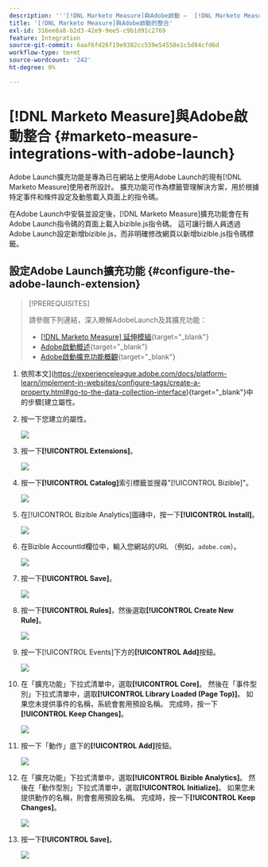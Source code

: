 ```yaml
---
description: '''[!DNL Marketo Measure]與Adobe啟動 —  [!DNL Marketo Measure]''的整合'
title: '[!DNL Marketo Measure]與Adobe啟動的整合'
exl-id: 316ee8a8-b2d3-42e9-9ee5-c9b1d91c2769
feature: Integration
source-git-commit: 6aaf6fd26f19e9382cc559e54558e1c5d84cfd6d
workflow-type: tm+mt
source-wordcount: '242'
ht-degree: 0%

---
```


# [!DNL Marketo Measure]與Adobe啟動整合 {#marketo-measure-integrations-with-adobe-launch}

Adobe Launch擴充功能是專為已在網站上使用Adobe Launch的現有[!DNL Marketo Measure]使用者所設計。 擴充功能可作為標籤管理解決方案，用於根據特定事件和條件設定及動態載入頁面上的指令碼。

在Adobe Launch中安裝並設定後，[!DNL Marketo Measure]擴充功能會在有Adobe Launch指令碼的頁面上載入bizible.js指令碼。 這可讓行銷人員透過Adobe Launch設定新增bizible.js，而非明確修改網頁以新增bizible.js指令碼標籤。

## 設定Adobe Launch擴充功能 {#configure-the-adobe-launch-extension}

>[!PREREQUISITES]
>
>請參閱下列連結，深入瞭解AdobeLaunch及其擴充功能：
>
>* [[!DNL Marketo Measure] 延伸模組](https://experienceleague.adobe.com/docs/experience-platform/destinations/catalog/email/bizible.html#catalog){target="_blank"}
>* [Adobe啟動概述](https://experienceleague.adobe.com/docs/platform-learn/implement-in-websites/overview.html){target="_blank"}
>* [Adobe啟動擴充功能概觀](https://experienceleague.adobe.com/docs/experience-platform/tags/extension-dev/overview.html){target="_blank"}

1. 依照本文](https://experienceleague.adobe.com/docs/platform-learn/implement-in-websites/configure-tags/create-a-property.html#go-to-the-data-collection-interface){target="_blank"}中的步驟[建立屬性。

1. 按一下您建立的屬性。

   ![](assets/marketo-measure-integrations-with-adobe-launch-1.png)

1. 按一下&#x200B;**[!UICONTROL Extensions]**。

   ![](assets/marketo-measure-integrations-with-adobe-launch-2.png)

1. 按一下&#x200B;**[!UICONTROL Catalog]**&#x200B;索引標籤並搜尋&quot;[!UICONTROL Bizible]&quot;。

   ![](assets/marketo-measure-integrations-with-adobe-launch-3.png)

1. 在[!UICONTROL Bizible Analytics]圖磚中，按一下&#x200B;**[!UICONTROL Install]**。

   ![](assets/marketo-measure-integrations-with-adobe-launch-4.png)

1. 在Bizible AccountId欄位中，輸入您網站的URL （例如，`adobe.com`）。

   ![](assets/marketo-measure-integrations-with-adobe-launch-5.png)

1. 按一下&#x200B;**[!UICONTROL Save]**。

   ![](assets/marketo-measure-integrations-with-adobe-launch-6.png)

1. 按一下&#x200B;**[!UICONTROL Rules]**，然後選取&#x200B;**[!UICONTROL Create New Rule]**。

   ![](assets/marketo-measure-integrations-with-adobe-launch-7.png)

1. 按一下[!UICONTROL Events]下方的&#x200B;**[!UICONTROL Add]**&#x200B;按鈕。

   ![](assets/marketo-measure-integrations-with-adobe-launch-8.png)

1. 在「擴充功能」下拉式清單中，選取&#x200B;**[!UICONTROL Core]**。 然後在「事件型別」下拉式清單中，選取&#x200B;**[!UICONTROL Library Loaded (Page Top)]**。 如果您未提供事件的名稱，系統會套用預設名稱。 完成時，按一下&#x200B;**[!UICONTROL Keep Changes]**。

   ![](assets/marketo-measure-integrations-with-adobe-launch-9.png)

1. 按一下「動作」底下的&#x200B;**[!UICONTROL Add]**&#x200B;按鈕。

   ![](assets/marketo-measure-integrations-with-adobe-launch-10.png)

1. 在「擴充功能」下拉式清單中，選取&#x200B;**[!UICONTROL Bizible Analytics]**。 然後在「動作型別」下拉式清單中，選取&#x200B;**[!UICONTROL Initialize]**。 如果您未提供動作的名稱，則會套用預設名稱。 完成時，按一下&#x200B;**[!UICONTROL Keep Changes]**。

   ![](assets/marketo-measure-integrations-with-adobe-launch-11.png)

1. 按一下&#x200B;**[!UICONTROL Save]**。

   ![](assets/marketo-measure-integrations-with-adobe-launch-12.png)

